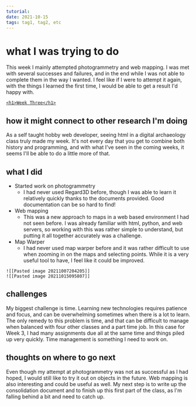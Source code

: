 ```yaml
---
tutorial:
date: 2021-10-15
tags: tag1, tag2, etc
---
```


# what I was trying to do

This week I mainly attempted photogrammetry and web mapping. I was met with several successes and failures, and in the end while I was not able to complete them in the way I wanted. I feel like if I were to attempt it again, with the things I learned the first time, I would be able to get a result I'd happy with.

[`<h1>Week Three</h1>`](https://github.com/samuelpapineau/week-three)

## how it might connect to other research I'm doing

As a self taught hobby web developer, seeing html in a digital archaeology class truly made my week. It's not every day that you get to combine both history and programming, and with what I've seen in the coming weeks, it seems I'll be able to do a little more of that.

## what I did

+ Started work on photogrammetry
	+ I had never used Regard3D before, though I was able to learn it relatively quickly thanks to the documents provided. Good documentation can be so hard to find!
+ Web mapping
	+ This was a new approach to maps in a web based environment I had not seen before. I was already familiar with html, python, and web servers, so working with this was rather simple to understand, but putting it all together accurately was a challenge.
+ Map Warper
	+ I had never used map warper before and it was rather difficult to use when zooming in on the maps and selecting points. While it is a very useful tool to have, I feel like it could be improved.



```
![[Pasted image 20211007204205]]
![[Pasted image 20211015095807]]
```

## challenges 

My biggest challenge is time. Learning new technologies requires patience and focus, and can be overwhelming sometimes when there is a lot to learn. The only remedy to this problem is time, and that can be difficult to manage when balanced with four other classes and a part time job. In this case for Week 3, I had many assignments due all at the same time and things piled up very quickly. Time management is something I need to work on.

## thoughts on where to go next

Even though my attempt at photogrammetry was not as successful as I had hoped, I would still like to try it out on objects in the future. Web mapping is also interesting and could be useful as well. My next step is to write up the consolidation document and to finish up this first part of the class, as I'm falling behind a bit and need to catch up. 
